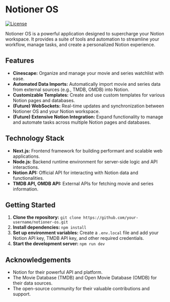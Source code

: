 # Notioner OS

[![License](https://img.shields.io/badge/License-MIT-blue.svg)](https://opensource.org/licenses/MIT)

Notioner OS is a powerful application designed to supercharge your Notion workspace. It provides a suite of tools and automation to streamline your workflow, manage tasks, and create a personalized Notion experience.

## Features

* **Cinescape:** Organize and manage your movie and series watchlist with ease.
* **Automated Data Imports:** Automatically import movie and series data from external sources (e.g., TMDB, OMDB) into Notion.
* **Customizable Templates:** Create and use custom templates for various Notion pages and databases.
* **(Future) WebSockets:** Real-time updates and synchronization between Notioner OS and your Notion workspace.
* **(Future) Extensive Notion Integration:** Expand functionality to manage and automate tasks across multiple Notion pages and databases.

## Technology Stack

* **Next.js:** Frontend framework for building performant and scalable web applications.
* **Node.js:** Backend runtime environment for server-side logic and API interactions.
* **Notion API:** Official API for interacting with Notion data and functionalities.
* **TMDB API, OMDB API:** External APIs for fetching movie and series information.

## Getting Started

1. **Clone the repository:** `git clone https://github.com/your-username/notioner-os.git`
2. **Install dependencies:** `npm install`
3. **Set up environment variables:** Create a `.env.local` file and add your Notion API key, TMDB API key, and other required credentials.
4. **Start the development server:** `npm run dev`

## Acknowledgements

* Notion for their powerful API and platform.
* The Movie Database (TMDB) and Open Movie Database (OMDB) for their data sources.
* The open-source community for their valuable contributions and support.
